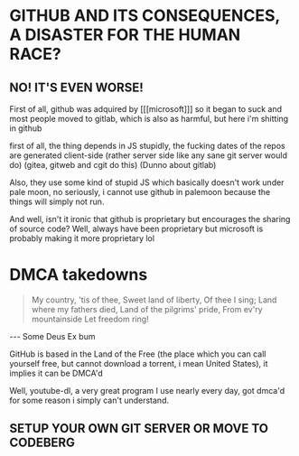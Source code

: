 # **GITHUB AND ITS CONSEQUENCES, A DISASTER FOR THE HUMAN RACE?**
## NO! IT'S EVEN WORSE!

First of all, github was adquired by [[[microsoft]]] so it began to
suck and most people moved to gitlab, which is also as harmful, but
here i'm shitting in github

first of all, the thing depends in JS stupidly, the fucking dates of
the repos are generated client-side (rather server side like any sane
git server would do) (gitea, gitweb and cgit do this) (Dunno about
gitlab)

Also, they use some kind of stupid JS which basically doesn't work
under pale moon, no seriously, i cannot use github in palemoon because
the things will simply not run. 

And well, isn't it ironic that github is proprietary but encourages
the sharing of source code? Well, always have been proprietary but
microsoft is probably making it more proprietary lol

# DMCA takedowns

>My country, 'tis of thee,
>Sweet land of liberty,
>Of thee I sing;
>Land where my fathers died,
>Land of the pilgrims' pride,
>From ev'ry mountainside
>Let freedom ring!

--- Some Deus Ex bum

GitHub is based in the Land of the Free (the place which you can call
yourself free, but cannot download a torrent, i mean United States),
it implies it can be DMCA'd

Well, youtube-dl, a very great program I use nearly every day, got
dmca'd for some reason i simply can't understand. 

## SETUP YOUR OWN GIT SERVER OR MOVE TO CODEBERG
